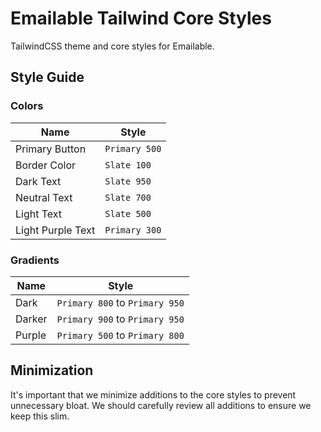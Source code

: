 # Emailable Tailwind Core Styles

TailwindCSS theme and core styles for Emailable.

## Style Guide

### Colors

| Name              | Style         |
| ----------------- | ------------- |
| Primary Button    | `Primary 500` |
| Border Color      | `Slate 100`   |
| Dark Text         | `Slate 950`   |
| Neutral Text      | `Slate 700`   |
| Light Text        | `Slate 500`   |
| Light Purple Text | `Primary 300` |

### Gradients

| Name              | Style                          |
| ----------------- | ------------------------------ |
| Dark              | `Primary 800` to `Primary 950` |
| Darker            | `Primary 900` to `Primary 950` |
| Purple            | `Primary 500` to `Primary 800` |

## Minimization

It's important that we minimize additions to the core styles to prevent
unnecessary bloat. We should carefully review all additions to ensure we keep
this slim.
